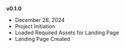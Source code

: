 **v0.1.0**
- December 28, 2024
- Project Initiation
- Loaded Required Assets for Landing Page
- Landing Page Created